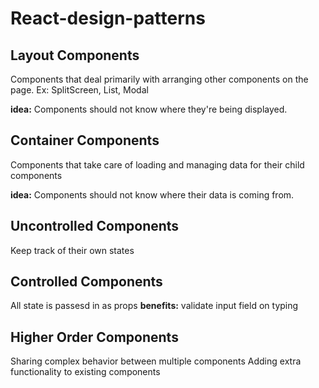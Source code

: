 # React-design-patterns

## Layout Components

Components that deal primarily with arranging other components on the page. Ex: SplitScreen, List, Modal

**idea:** Components should not know where they're being displayed.

## Container Components

Components that take care of loading and managing data for their child components

**idea:** Components should not know where their data is coming from.

## Uncontrolled Components

Keep track of their own states

## Controlled Components

All state is passesd in as props
**benefits:** validate input field on typing

## Higher Order Components

Sharing complex behavior between multiple components
Adding extra functionality to existing components
